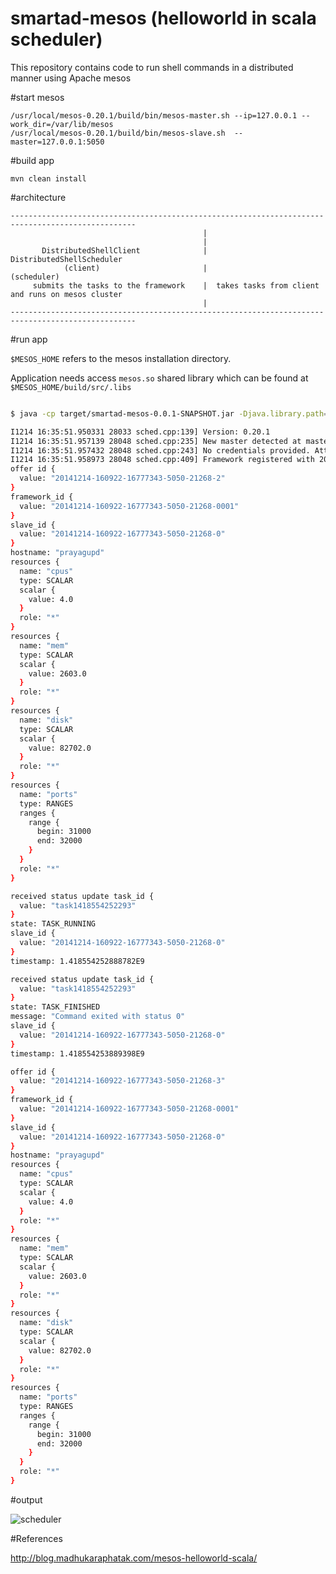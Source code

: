 # smartad-mesos (helloworld in scala scheduler)

This repository contains code to run shell commands in a distributed manner using Apache mesos

#start mesos

```
/usr/local/mesos-0.20.1/build/bin/mesos-master.sh --ip=127.0.0.1 --work_dir=/var/lib/mesos
/usr/local/mesos-0.20.1/build/bin/mesos-slave.sh  --master=127.0.0.1:5050
```

#build app

    mvn clean install

#architecture

```
--------------------------------------------------------------------------------------------------
                                           |
                                           |
       DistributedShellClient              |           DistributedShellScheduler
            (client)                       |                (scheduler)
     submits the tasks to the framework    |  takes tasks from client and runs on mesos cluster
                                           |
--------------------------------------------------------------------------------------------------
```

#run app

`$MESOS_HOME` refers to the mesos installation directory. 

Application needs access `mesos.so` shared library which can be found at `$MESOS_HOME/build/src/.libs`


```bash

$ java -cp target/smartad-mesos-0.0.1-SNAPSHOT.jar -Djava.library.path=$MESOS_HOME/build/src/.libs com.smartad.mesos.DistributedShellClient "/bin/echo hello prayagupd"

I1214 16:35:51.950331 28033 sched.cpp:139] Version: 0.20.1
I1214 16:35:51.957139 28048 sched.cpp:235] New master detected at master@127.0.0.1:5050
I1214 16:35:51.957432 28048 sched.cpp:243] No credentials provided. Attempting to register without authentication
I1214 16:35:51.958973 28048 sched.cpp:409] Framework registered with 20141214-160922-16777343-5050-21268-0001
offer id {
  value: "20141214-160922-16777343-5050-21268-2"
}
framework_id {
  value: "20141214-160922-16777343-5050-21268-0001"
}
slave_id {
  value: "20141214-160922-16777343-5050-21268-0"
}
hostname: "prayagupd"
resources {
  name: "cpus"
  type: SCALAR
  scalar {
    value: 4.0
  }
  role: "*"
}
resources {
  name: "mem"
  type: SCALAR
  scalar {
    value: 2603.0
  }
  role: "*"
}
resources {
  name: "disk"
  type: SCALAR
  scalar {
    value: 82702.0
  }
  role: "*"
}
resources {
  name: "ports"
  type: RANGES
  ranges {
    range {
      begin: 31000
      end: 32000
    }
  }
  role: "*"
}

received status update task_id {
  value: "task1418554252293"
}
state: TASK_RUNNING
slave_id {
  value: "20141214-160922-16777343-5050-21268-0"
}
timestamp: 1.418554252888782E9

received status update task_id {
  value: "task1418554252293"
}
state: TASK_FINISHED
message: "Command exited with status 0"
slave_id {
  value: "20141214-160922-16777343-5050-21268-0"
}
timestamp: 1.418554253889398E9

offer id {
  value: "20141214-160922-16777343-5050-21268-3"
}
framework_id {
  value: "20141214-160922-16777343-5050-21268-0001"
}
slave_id {
  value: "20141214-160922-16777343-5050-21268-0"
}
hostname: "prayagupd"
resources {
  name: "cpus"
  type: SCALAR
  scalar {
    value: 4.0
  }
  role: "*"
}
resources {
  name: "mem"
  type: SCALAR
  scalar {
    value: 2603.0
  }
  role: "*"
}
resources {
  name: "disk"
  type: SCALAR
  scalar {
    value: 82702.0
  }
  role: "*"
}
resources {
  name: "ports"
  type: RANGES
  ranges {
    range {
      begin: 31000
      end: 32000
    }
  }
  role: "*"
}


```

#output

![scheduler](https://raw.githubusercontent.com/prayagupd/smartad/master/smartad-mesos/mesos_scheduler.png)

#References

http://blog.madhukaraphatak.com/mesos-helloworld-scala/

